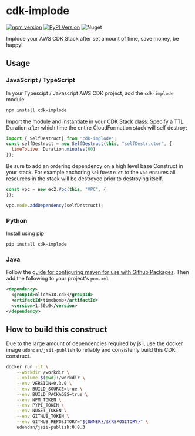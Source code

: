 # cdk-implode

[![npm version](https://badge.fury.io/js/cdk-implode.svg)](https://badge.fury.io/js/cdk-implode)
[![PyPI Version](https://badge.fury.io/py/cdk-implode.svg)](https://badge.fury.io/py/cdk-implode)
![Nuget](https://img.shields.io/nuget/v/cdk-implode)

Implode your AWS CDK Stack after set amount of time, save money, be happy!

## Usage

### JavaScript / TypeScript

In your Typescipt / Javascript AWS CDK project, add the `cdk-implode` module:

```bash
npm install cdk-implode
```

Import the module and instantiate in your CDK Stack class.  Specify a TTL Duration after which time the entire CloudFormation stack will self destroy:


```javascript
import { SelfDestruct} from 'cdk-implode';
const selfDestruct = new SelfDestruct(this, "selfDestructor", {
  timeToLive: Duration.minutes(60)
});
```

Be sure to add an ordering dependency on a high level base Construct in your stack.  For example anchoring `SelfDestruct` to the `Vpc` ensures all resources in the stack will be destroyed prior to destroying itself.

```javascript
const vpc = new ec2.Vpc(this, "VPC", {
});

vpc.node.addDependency(selfDestruct);
```

### Python

Install using pip

```bash
pip install cdk-implode
```

### Java

Follow the [guide for configuring maven for use with Github Packages](https://docs.github.com/en/packages/using-github-packages-with-your-projects-ecosystem/configuring-apache-maven-for-use-with-github-packages).  Then add the following to your project's `pom.xml`

```xml
<dependency>
  <groupId>olich538.cdk</groupId>
  <artifactId>timebomb</artifactId>
  <version>1.50.0</version>
</dependency>
```

## How to build this construct

Due to the large amount of dependencies required by jsii, use the docker image `udondan/jsii-publish` to reliably and consistenly build this CDK construct.  

```bash
docker run -it \
    --workdir /workdir \
    --volume $(pwd):/workdir \
    --env VERSION=0.3.0 \
    --env BUILD_SOURCE=true \
    --env BUILD_PACKAGES=true \
    --env NPM_TOKEN \
    --env PYPI_TOKEN \
    --env NUGET_TOKEN \
    --env GITHUB_TOKEN \
    --env GITHUB_REPOSITORY="${OWNER}/${REPOSITORY}" \
    udondan/jsii-publish:0.8.3
```
